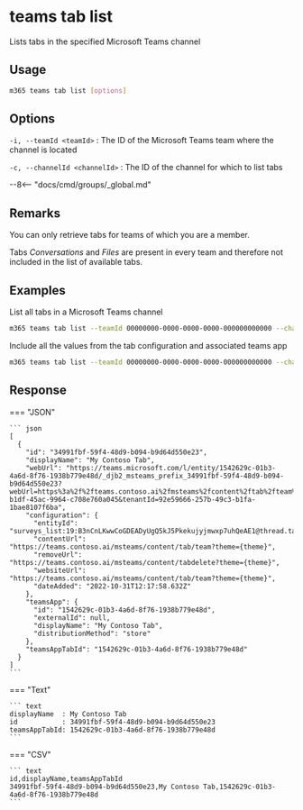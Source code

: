 # teams tab list

Lists tabs in the specified Microsoft Teams channel

## Usage

```sh
m365 teams tab list [options]
```

## Options

`-i, --teamId <teamId>`
: The ID of the Microsoft Teams team where the channel is located

`-c, --channelId <channelId>`
: The ID of the channel for which to list tabs

--8<-- "docs/cmd/groups/_global.md"

## Remarks

You can only retrieve tabs for teams of which you are a member.

Tabs _Conversations_ and _Files_ are present in every team and therefore not included in the list of available tabs.

## Examples
  
List all tabs in a Microsoft Teams channel

```sh
m365 teams tab list --teamId 00000000-0000-0000-0000-000000000000 --channelId 19:00000000000000000000000000000000@thread.skype
```

Include all the values from the tab configuration and associated teams app

```sh
m365 teams tab list --teamId 00000000-0000-0000-0000-000000000000 --channelId 19:00000000000000000000000000000000@thread.skype --output json
```

## Response

=== "JSON"

    ``` json
    [
      {
        "id": "34991fbf-59f4-48d9-b094-b9d64d550e23",
        "displayName": "My Contoso Tab",
        "webUrl": "https://teams.microsoft.com/l/entity/1542629c-01b3-4a6d-8f76-1938b779e48d/_djb2_msteams_prefix_34991fbf-59f4-48d9-b094-b9d64d550e23?webUrl=https%3a%2f%2fteams.contoso.ai%2fmsteams%2fcontent%2ftab%2fteam%3ftheme%3d%7btheme%7d&label=My%20Contoso%20Tab&context=%7b%0d%0a++%22canvasUrl%22%3a+%22https%3a%2f%2fteams.contoso.ai%2fmsteams%2fcontent%2ftab%2fteam%3ftheme%3d%7btheme%7d%22%2c%0d%0a++%22channelId%22%3a+%2219%3aB3nCnLKwwCoGDEADyUgQ5kJ5Pkekujyjmwxp7uhQeAE1%40thread.tacv2%22%2c%0d%0a++%22subEntityId%22%3a+null%0d%0a%7d&groupId=aee5a2c9-b1df-45ac-9964-c708e760a045&tenantId=92e59666-257b-49c3-b1fa-1bae8107f6ba",
        "configuration": {
          "entityId": "surveys_list:19:B3nCnLKwwCoGDEADyUgQ5kJ5Pkekujyjmwxp7uhQeAE1@thread.tacv2:ps67c9jyf3a30j2j5eum72",
          "contentUrl": "https://teams.contoso.ai/msteams/content/tab/team?theme={theme}",
          "removeUrl": "https://teams.contoso.ai/msteams/content/tabdelete?theme={theme}",
          "websiteUrl": "https://teams.contoso.ai/msteams/content/tab/team?theme={theme}",
          "dateAdded": "2022-10-31T12:17:58.632Z"
        },
        "teamsApp": {
          "id": "1542629c-01b3-4a6d-8f76-1938b779e48d",
          "externalId": null,
          "displayName": "My Contoso Tab",
          "distributionMethod": "store"
        },
        "teamsAppTabId": "1542629c-01b3-4a6d-8f76-1938b779e48d"
      }
    ]
    ```

=== "Text"

    ``` text
    displayName  : My Contoso Tab
    id           : 34991fbf-59f4-48d9-b094-b9d64d550e23
    teamsAppTabId: 1542629c-01b3-4a6d-8f76-1938b779e48d
    ```

=== "CSV"

    ``` text
    id,displayName,teamsAppTabId
    34991fbf-59f4-48d9-b094-b9d64d550e23,My Contoso Tab,1542629c-01b3-4a6d-8f76-1938b779e48d
    ```
